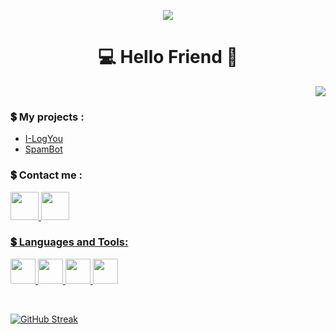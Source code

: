 <p align="center">
  <img src = "https://user-images.githubusercontent.com/96845504/199112587-7eef4d36-18cb-410a-afda-649e1467aec4.png">
 </p>

<h1 align = "center">💻 Hello Friend  👋</h1>
<p align = "right"> <img src = "https://komarev.com/ghpvc/?username=Im0day&color=blueviolet&plastic" </p>

**<h3>💲 My projects :</h3>**
- [I-LogYou](https://github.com/Im0day/ILogYou)
- [SpamBot](https://github.com/Im0day/SpamBot)

**<h3>💲 Contact me :</h3>** 
<p aling = "left">
<a href = "mailto:z3ro.day0@protonmail.com"> <img src = "https://user-images.githubusercontent.com/96845504/208948025-dce159df-1bc7-48eb-a4e0-5df41cb87893.png" width = "45"  height = "45"> <a href = "https://t.me/ImZer0Day"> <img src = "https://user-images.githubusercontent.com/96845504/208946509-cc183dcd-a91f-4eb0-9317-20a20d624501.png" width = "45"  height = "45"> </p>


 **<h3>💲 Languages and Tools:</h3>** 
<p align = "left"> <img src = "https://user-images.githubusercontent.com/96845504/208944025-c9b13354-c804-4ccc-8feb-8cb5e7823841.svg" width = "40" height = "40"> <img src = "https://user-images.githubusercontent.com/96845504/208944570-ba7c5840-2e41-4f4d-8ca9-ce7876d6043b.svg" width = "40" height = "40"> <img src = "https://user-images.githubusercontent.com/96845504/208945929-62a0ca35-7529-4e75-9c13-7d168eb11a47.svg" width = "40" height = "40"> <img src = "https://user-images.githubusercontent.com/96845504/208945160-569409fb-8be9-4cde-876c-56d21ee0658d.svg" width = "40" height = "40"> </p>

<br>

[![GitHub Streak](https://streak-stats.demolab.com?user=Im0day&theme=midnight-purple&hide_border=true&date_format=j%20M%5B%20Y%5D)](https://git.io/streak-stats)



